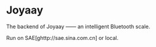 # Joyaay
The backend of Joyaay —— an intelligent Bluetooth scale.


Run on SAE[ghttp://sae.sina.com.cn] or local.
